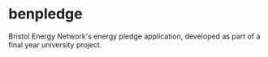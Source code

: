 benpledge
=========

Bristol Energy Network's energy pledge application, developed as part of a final year university project.
